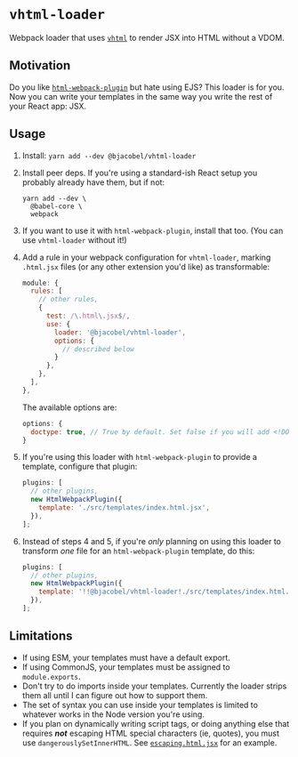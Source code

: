 # `vhtml-loader`

Webpack loader that uses [`vhtml`](https://github.com/developit/vhtml) to render JSX into HTML without a VDOM.

## Motivation

Do you like [`html-webpack-plugin`](https://webpack.js.org/plugins/html-webpack-plugin/) but hate using EJS? This loader is for you. Now you can write your templates in the same way you write the rest of your React app: JSX.

## Usage

1. Install: `yarn add --dev @bjacobel/vhtml-loader`
2. Install peer deps. If you're using a standard-ish React setup you probably already have them, but if not:

   ```
   yarn add --dev \
     @babel-core \
     webpack
   ```

3. If you want to use it with `html-webpack-plugin`, install that too. (You can use `vhtml-loader` without it!)

4. Add a rule in your webpack configuration for `vhtml-loader`, marking `.html.jsx` files (or any other extension you'd like) as transformable:

   ```js
   module: {
     rules: [
       // other rules,
       {
         test: /\.html\.jsx$/,
         use: {
           loader: '@bjacobel/vhtml-loader',
           options: {
             // described below
           }
         },
       },
     ],
   },
   ```

   The available options are:

   ```js
   options: {
     doctype: true, // True by default. Set false if you will add <!DOCTYPE html> some other way.
   }
   ```

5. If you're using this loader with `html-webpack-plugin` to provide a template, configure that plugin:

   ```js
   plugins: [
     // other plugins,
     new HtmlWebpackPlugin({
       template: './src/templates/index.html.jsx',
     }),
   ];
   ```

6. Instead of steps 4 and 5, if you're _only_ planning on using this loader to transform _one_ file for an `html-webpack-plugin` template, do this:

   ```js
   plugins: [
     // other plugins,
     new HtmlWebpackPlugin({
       template: '!!@bjacobel/vhtml-loader!./src/templates/index.html.jsx',
     }),
   ];
   ```

## Limitations

- If using ESM, your templates must have a default export.
- If using CommonJS, your templates must be assigned to `module.exports`.
- Don't try to do imports inside your templates. Currently the loader strips them all until I can figure out how to support them.
- The set of syntax you can use inside your templates is limited to whatever works in the Node version you're using.
- If you plan on dynamically writing script tags, or doing anything else that requires _**not**_ escaping HTML special characters (ie, quotes), you must use `dangerouslySetInnerHTML`. See [`escaping.html.jsx`](./fixtures/simple/escaping.html.jsx) for an example.
